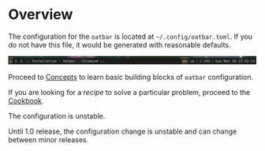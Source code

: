 # Overview

The configuration for the `oatbar` is located at `~/.config/oatbar.toml`. If you do
not have this file, it would be generated with reasonable defaults.

![New setup](../new-setup.png)

Proceed to [Concepts](./configuration/concepts.md) to learn basic building blocks
of `oatbar` configuration.

If you are looking for a _recipe_ to solve a particular problem, proceed to
the [Cookbook](./configuration/cookbook.md).

<div class="warning">

The configuration is unstable.

Until 1.0 release, the configuration change is unstable and
can change between minor releases.

</div>
